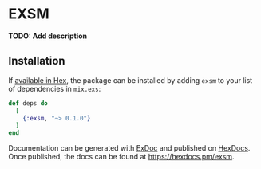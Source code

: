 # EXSM

**TODO: Add description**

## Installation

If [available in Hex](https://hex.pm/docs/publish), the package can be installed
by adding `exsm` to your list of dependencies in `mix.exs`:

```elixir
def deps do
  [
    {:exsm, "~> 0.1.0"}
  ]
end
```

Documentation can be generated with [ExDoc](https://github.com/elixir-lang/ex_doc)
and published on [HexDocs](https://hexdocs.pm). Once published, the docs can
be found at <https://hexdocs.pm/exsm>.

